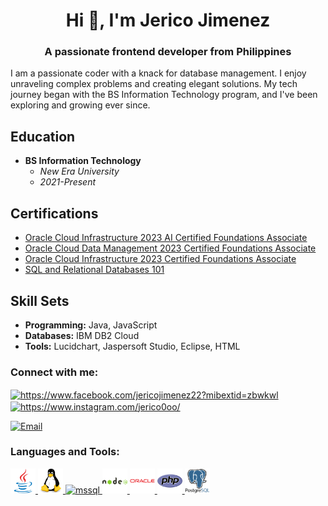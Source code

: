 <h1 align="center">Hi 👋, I'm Jerico Jimenez</h1>
<h3 align="center">A passionate frontend developer from Philippines</h3>


I am a passionate coder with a knack for database management. I enjoy unraveling complex problems and creating elegant solutions. My tech journey began with the BS Information Technology program, and I've been exploring and growing ever since.

## Education

- **BS Information Technology**
  - *New Era University*
  - *2021-Present*

## Certifications

- [Oracle Cloud Infrastructure 2023 AI Certified Foundations Associate](https://catalog-education.oracle.com/pls/certview/sharebadge?id=B047B5B4DED31FA80678C2AA9C98B795A1FBB6A47BDFB3234BF9300615840214)
- [Oracle Cloud Data Management 2023 Certified Foundations Associate](https://catalog-education.oracle.com/pls/certview/sharebadge?id=EE464362E4680A768C86D10628C774151D7DA29E09148A2A32DA44ADFBF56A28)
- [Oracle Cloud Infrastructure 2023 Certified Foundations Associate](Certification_Link_3)
- [SQL and Relational Databases 101](Certification_Link_4)
  
## Skill Sets

- **Programming:** Java, JavaScript
- **Databases:** IBM DB2 Cloud
- **Tools:** Lucidchart, Jaspersoft Studio, Eclipse, HTML

<h3 align="left">Connect with me:</h3>
<p align="left">
<a href="https://fb.com/https://www.facebook.com/jericojimenez22?mibextid=zbwkwl" target="blank"><img align="center" src="https://raw.githubusercontent.com/rahuldkjain/github-profile-readme-generator/master/src/images/icons/Social/facebook.svg" alt="https://www.facebook.com/jericojimenez22?mibextid=zbwkwl" height="30" width="40" /></a>
<a href="https://instagram.com/https://www.instagram.com/jerico0oo/" target="blank"><img align="center" src="https://raw.githubusercontent.com/rahuldkjain/github-profile-readme-generator/master/src/images/icons/Social/instagram.svg" alt="https://www.instagram.com/jerico0oo/" height="30" width="40" /></a>
</p>

[![Email](https://img.shields.io/badge/Gmail-D14836?style=for-the-badge&logo=gmail&logoColor=white)](mailto:jimenezjerico227@gmail.com)


<h3 align="left">Languages and Tools:</h3>
<p align="left"> <a href="https://www.java.com" target="_blank" rel="noreferrer"> <img src="https://raw.githubusercontent.com/devicons/devicon/master/icons/java/java-original.svg" alt="java" width="40" height="40"/> </a> <a href="https://www.linux.org/" target="_blank" rel="noreferrer"> <img src="https://raw.githubusercontent.com/devicons/devicon/master/icons/linux/linux-original.svg" alt="linux" width="40" height="40"/> </a> <a href="https://www.microsoft.com/en-us/sql-server" target="_blank" rel="noreferrer"> <img src="https://www.svgrepo.com/show/303229/microsoft-sql-server-logo.svg" alt="mssql" width="40" height="40"/> </a> <a href="https://nodejs.org" target="_blank" rel="noreferrer"> <img src="https://raw.githubusercontent.com/devicons/devicon/master/icons/nodejs/nodejs-original-wordmark.svg" alt="nodejs" width="40" height="40"/> </a> <a href="https://www.oracle.com/" target="_blank" rel="noreferrer"> <img src="https://raw.githubusercontent.com/devicons/devicon/master/icons/oracle/oracle-original.svg" alt="oracle" width="40" height="40"/> </a> <a href="https://www.php.net" target="_blank" rel="noreferrer"> <img src="https://raw.githubusercontent.com/devicons/devicon/master/icons/php/php-original.svg" alt="php" width="40" height="40"/> </a> <a href="https://www.postgresql.org" target="_blank" rel="noreferrer"> <img src="https://raw.githubusercontent.com/devicons/devicon/master/icons/postgresql/postgresql-original-wordmark.svg" alt="postgresql" width="40" height="40"/> </a> </p>





